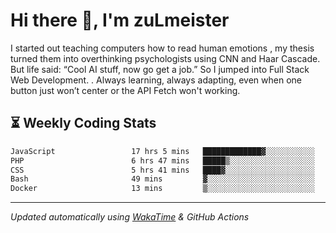 # Hi there 👋, I'm zuLmeister

I started out teaching computers how to read human emotions , my thesis turned them into overthinking psychologists using CNN and Haar Cascade.
But life said: “Cool AI stuff, now go get a job.” So I jumped into Full Stack Web Development. .
Always learning, always adapting, even when one button just won’t center or the API Fetch won't working.

## ⏳ Weekly Coding Stats
<!--START_SECTION:waka-->

```txt
JavaScript                 17 hrs 5 mins   █████████████▓░░░░░░░░░░░   54.66 %
PHP                        6 hrs 47 mins   █████▒░░░░░░░░░░░░░░░░░░░   21.75 %
CSS                        5 hrs 41 mins   ████▓░░░░░░░░░░░░░░░░░░░░   18.18 %
Bash                       49 mins         ▓░░░░░░░░░░░░░░░░░░░░░░░░   02.63 %
Docker                     13 mins         ▒░░░░░░░░░░░░░░░░░░░░░░░░   00.73 %
```

<!--END_SECTION:waka-->

---
*Updated automatically using [WakaTime](https://wakatime.com/) & GitHub Actions*
